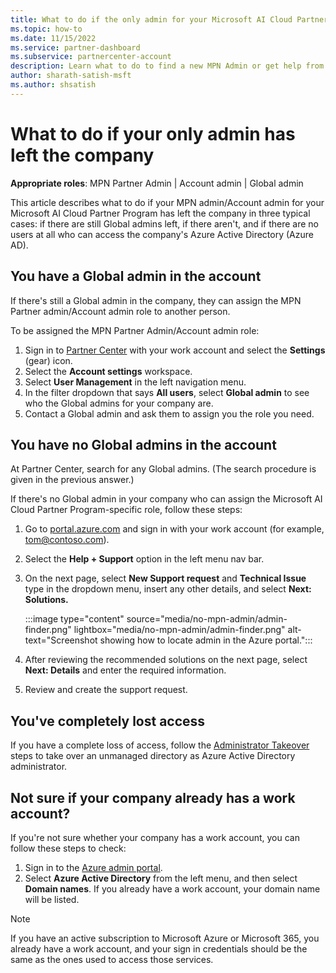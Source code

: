 ```yaml
---
title: What to do if the only admin for your Microsoft AI Cloud Partner Program program has left the company
ms.topic: how-to
ms.date: 11/15/2022
ms.service: partner-dashboard
ms.subservice: partnercenter-account
description: Learn what to do to find a new MPN Admin or get help from your company's Global admin. Also, learn how to add a new Partner Center Global admin.
author: sharath-satish-msft
ms.author: shsatish
---
```


# What to do if your only admin has left the company

**Appropriate roles**: MPN Partner Admin | Account admin | Global admin

This article describes what to do if your MPN admin/Account admin for your Microsoft AI Cloud Partner Program has left the company in three typical cases: if there are still Global admins left, if there aren't, and if there are no users at all who can access the company's Azure Active Directory (Azure AD).

## You have a Global admin in the account

If there's still a Global admin in the company, they can assign the MPN Partner admin/Account admin role to another person.

To be assigned the MPN Partner Admin/Account admin role:

1. Sign in to [Partner Center](https://partner.microsoft.com/dashboard/home) with your work account and select the **Settings** (gear) icon.
2. Select the **Account settings** workspace.
3. Select **User Management** in the left navigation menu.
4. In the filter dropdown that says **All users**, select **Global admin** to see who the Global admins for your company are.
5. Contact a Global admin and ask them to assign you the role you need.

## You have no Global admins in the account

At Partner Center, search for any Global admins. (The search procedure is given in the previous answer.)

If there's no Global admin in your company who can assign the Microsoft AI Cloud Partner Program-specific role, follow these steps:

1. Go to [portal.azure.com](https://portal.azure.com/) and sign in with your work account (for example, tom@contoso.com).
2. Select the **Help + Support** option in the left menu nav bar.
3. On the next page, select **New Support request** and **Technical Issue** type in the dropdown menu, insert any other details, and select **Next: Solutions.**

    :::image type="content" source="media/no-mpn-admin/admin-finder.png" lightbox="media/no-mpn-admin/admin-finder.png" alt-text="Screenshot showing how to locate admin in the Azure portal.":::

4. After reviewing the recommended solutions on the next page, select **Next: Details** and enter the required information.
5. Review and create the support request.

## You've completely lost access

If you have a complete loss of access, follow the [Administrator Takeover](/azure/active-directory/users-groups-roles/domains-admin-takeover#internal-admin-takeover) steps to take over an unmanaged directory as Azure Active Directory administrator.

## Not sure if your company already has a work account?

If you're not sure whether your company has a work account, you can follow these steps to check:

1. Sign in to the [Azure admin portal](https://portal.azure.com).
2. Select **Azure Active Directory** from the left menu, and then select **Domain names**.
If you already have a work account, your domain name will be listed.

> [!NOTE]
> If you have an active subscription to Microsoft Azure or Microsoft 365, you already have a work account, and your sign in credentials should be the same as the ones used to access those services.
